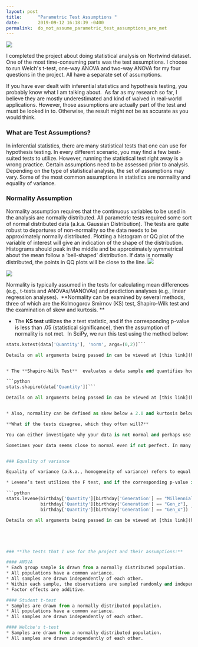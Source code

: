 ```yaml
---
layout: post
title:      "Parametric Test Assumptions "
date:       2019-09-12 16:18:39 -0400
permalink:  do_not_assume_parametric_test_assumptions_are_met
---
```


![](http://www.sthda.com/sthda/RDoc/images/statistical-test-assumptions.png)

I completed the project about doing statistical analysis on Nortwind dataset. One of the most time-consuming parts was the test assumptions. I choose to run Welch's t-test, one-way ANOVA and two-way ANOVA for my four questions in the project. All have a separate set of assumptions. 

If you have ever dealt with inferential statistics and hypothesis testing, you probably know what I am talking about.  As far as my research so far, I believe they are mostly underestimated and kind of waived in real-world applications. However, those assumptions are actually part of the test and must be looked in to. Otherwise, the result might not be as accurate as you would think.

### **What are Test Assumptions?**

In inferential statistics, there are many statistical tests that one can use for hypothesis testing. In every different scenario, you may find a few best-suited tests to utilize. However, running the statistical test right away is a wrong practice. Certain assumptions need to be assessed prior to analysis. Depending on the type of statistical analysis, the set of assumptions may vary. Some of the most common assumptions in statistics are normality and equality of variance.

### Normality Assumption

Normality assumption requires that the continuous variables to be used in the analysis are normally distributed. All parametric tests required some sort of normal distributed data (a.k.a. Gaussian Distribution). The tests are quite robust to departures of non-normality so the data needs to be approximately normally distributed. Plotting a histogram or QQ plot of the variable of interest will give an indication of the shape of the distribution. Histograms should peak in the middle and be approximately symmetrical about the mean follow a ‘bell-shaped’ distribution. If data is normally distributed, the points in QQ plots will be close to the line.
![](https://mathbitsnotebook.com/Algebra2/Statistics/normalturqa.jpg)

![](http://onlinestatbook.com/2/advanced_graphs/graphics/qq_fig_6.jpg)

Normality is typically assumed in the tests for calculating mean differences (e.g., t-tests and ANOVAs/MANOVAs) and prediction analyses (e.g., linear regression analyses).  **Normality can be examined by several methods, three of which are the Kolmogorov Smirnov (KS) test, Shapiro-Wilk test and the examination of skew and kurtosis. ** 


* The **KS test** utilizes the z test statistic, and if the corresponding p-value is less than .05 (statistical significance), then the assumption of normality is not met.  In SciPy, we run this test using the method below:

```python  
stats.kstest(data['Quantity'], 'norm', args=(0,2))```

Details on all arguments being passed in can be viewed at [this link](https://docs.scipy.org/doc/scipy-0.14.0/reference/generated/scipy.stats.kstest.html) to the official doc.


* The **Shapiro-Wilk Test**  evaluates a data sample and quantifies how likely it is that the data was drawn from a Gaussian distribution. The shapiro() SciPy function will calculate the Shapiro-Wilk on a given dataset. The function returns both the W-statistic calculated by the test and the p-value.

```python
stats.shapiro(data['Quantity'])```

Details on all arguments being passed in can be viewed at [this link](https://docs.scipy.org/doc/scipy/reference/generated/scipy.stats.shapiro.html) to the official doc.


* Also, normality can be defined as skew below ± 2.0 and kurtosis below ± 7.0, and if the observed values exceed these boundaries, then the assumption of normality is not met. 

**What if the tests disagree, which they often will?**

You can either investigate why your data is not normal and perhaps use data preparation techniques to make the data more normal. I would recommend only removing some of the outliers but not performing other methods such as scaling and normalization. If that does not work you can start looking into the use of nonparametric statistical methods instead of the parametric methods. 

Sometimes your data seems close to normal even if not perfect. In many situations like that, you can treat your data as though it is Gaussian and proceed with your chosen parametric statistical methods.


### Equality of variance

Equality of variance (a.k.a., homogeneity of variance) refers to equal variances across different groups or samples.  Equality of variance is usually required for testing mean differences on an independent grouping variable (e.g., t-tests and analyses of variance – ANOVAs/MANOVAs). Equality of variance can be assessed by utilizing Levene’s test for each continuous, dependent variable.  

* Levene’s test utilizes the F test, and if the corresponding p-value is less than .05 (statistical significance), then the assumption of the equality of variance is not met.

```python
stats.levene(birthday['Quantity'][birthday['Generation'] == "Millennial"],
             birthday['Quantity'][birthday['Generation'] == "Gen_z"],
             birthday['Quantity'][birthday['Generation'] == "Gen_x"]) ```

Details on all arguments being passed in can be viewed at [this link](https://docs.scipy.org/doc/scipy-0.14.0/reference/generated/scipy.stats.levene.html) to the official doc.





### **The tests that I use for the project and their assumptions:**

#### ANOVA 
* Each group sample is drawn from a normally distributed population.
* All populations have a common variance.
* All samples are drawn independently of each other.
* Within each sample, the observations are sampled randomly and independently of each other.
* Factor effects are additive.

#### Student t-test
* Samples are drawn from a normally distributed population.
* All populations have a common variance.
* All samples are drawn independently of each other.

#### Welche's t-test
* Samples are drawn from a normally distributed population.
* All samples are drawn independently of each other.


